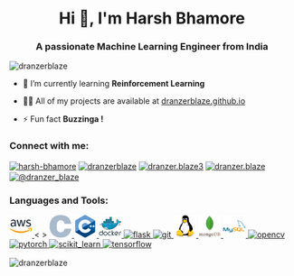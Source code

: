 <h1 align="center">Hi 👋, I'm Harsh Bhamore</h1>
<h3 align="center">A passionate Machine Learning Engineer from India</h3>

<p align="left"> <img src="https://komarev.com/ghpvc/?username=dranzerblaze&label=Visitor%20Count&color=ff0000&style=flat" alt="dranzerblaze" /> </p>

- 🌱 I’m currently learning **Reinforcement Learning**

- 👨‍💻 All of my projects are available at [dranzerblaze.github.io](dranzerblaze.github.io)

- ⚡ Fun fact **Buzzinga !**

<h3 align="left">Connect with me:</h3>
<p align="left">
<a href="https://linkedin.com/in/harsh-bhamore" target="blank"><img align="center" src="https://cdn.jsdelivr.net/npm/simple-icons@3.0.1/icons/linkedin.svg" alt="harsh-bhamore" height="30" width="40" /></a>
<a href="https://kaggle.com/dranzerblaze" target="blank"><img align="center" src="https://cdn.jsdelivr.net/npm/simple-icons@3.0.1/icons/kaggle.svg" alt="dranzerblaze" height="30" width="40" /></a>
<a href="https://fb.com/dranzer.blaze3" target="blank"><img align="center" src="https://cdn.jsdelivr.net/npm/simple-icons@3.0.1/icons/facebook.svg" alt="dranzer.blaze3" height="30" width="40" /></a>
<a href="https://instagram.com/dranzer.blaze" target="blank"><img align="center" src="https://cdn.jsdelivr.net/npm/simple-icons@3.0.1/icons/instagram.svg" alt="dranzer.blaze" height="30" width="40" /></a>
<a href="https://www.hackerearth.com/@dranzer_blaze" target="blank"><img align="center" src="https://cdn.jsdelivr.net/npm/simple-icons@3.0.1/icons/hackerearth.svg" alt="@dranzer_blaze" height="30" width="40" /></a>
</p>

<h3 align="left">Languages and Tools:</h3>
<p align="left"> <a href="https://aws.amazon.com" target="_blank"> <img src="https://raw.githubusercontent.com/devicons/devicon/master/icons/amazonwebservices/amazonwebservices-original-wordmark.svg" alt="aws" width="40" height="40"/> </a> <&nbsp> <a href="https://www.cprogramming.com/" target="_blank"> <img src="https://raw.githubusercontent.com/devicons/devicon/master/icons/c/c-original.svg" alt="c" width="40" height="40"/> </a> <a href="https://www.w3schools.com/cpp/" target="_blank"> <img src="https://raw.githubusercontent.com/devicons/devicon/master/icons/cplusplus/cplusplus-original.svg" alt="cplusplus" width="40" height="40"/> </a> <a href="https://www.docker.com/" target="_blank"> <img src="https://raw.githubusercontent.com/devicons/devicon/master/icons/docker/docker-original-wordmark.svg" alt="docker" width="40" height="40"/> </a> <a href="https://flask.palletsprojects.com/" target="_blank"> <img src="https://www.vectorlogo.zone/logos/pocoo_flask/pocoo_flask-icon.svg" alt="flask" width="40" height="40"/> </a> <a href="https://git-scm.com/" target="_blank"> <img src="https://www.vectorlogo.zone/logos/git-scm/git-scm-icon.svg" alt="git" width="40" height="40"/> </a> <a href="https://www.linux.org/" target="_blank"> <img src="https://raw.githubusercontent.com/devicons/devicon/master/icons/linux/linux-original.svg" alt="linux" width="40" height="40"/> </a> <a href="https://www.mongodb.com/" target="_blank"> <img src="https://raw.githubusercontent.com/devicons/devicon/master/icons/mongodb/mongodb-original-wordmark.svg" alt="mongodb" width="40" height="40"/> </a> <a href="https://www.mysql.com/" target="_blank"> <img src="https://raw.githubusercontent.com/devicons/devicon/master/icons/mysql/mysql-original-wordmark.svg" alt="mysql" width="40" height="40"/> </a> <a href="https://opencv.org/" target="_blank"> <img src="https://www.vectorlogo.zone/logos/opencv/opencv-icon.svg" alt="opencv" width="40" height="40"/> </a> <a href="https://pytorch.org/" target="_blank"> <img src="https://www.vectorlogo.zone/logos/pytorch/pytorch-icon.svg" alt="pytorch" width="40" height="40"/> </a> <a href="https://scikit-learn.org/" target="_blank"> <img src="https://upload.wikimedia.org/wikipedia/commons/0/05/Scikit_learn_logo_small.svg" alt="scikit_learn" width="40" height="40"/> </a> <a href="https://www.tensorflow.org" target="_blank"> <img src="https://www.vectorlogo.zone/logos/tensorflow/tensorflow-icon.svg" alt="tensorflow" width="40" height="40"/> </a> </p>

<p><img align="center" src="https://github-readme-stats.vercel.app/api/top-langs?username=dranzerblaze&show_icons=true&theme=dracula&cache_seconds=1800&locale=en&layout=compact" alt="dranzerblaze" /></p>
